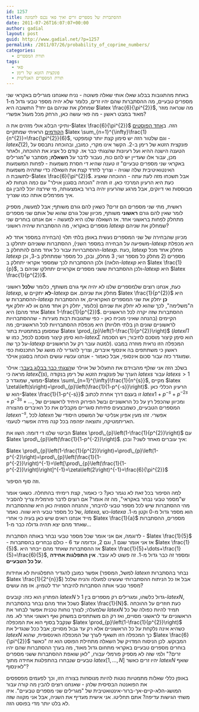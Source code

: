 ```yaml
---
id: 1257
title: ההסתברות של מספרים זרים ואיך פאי נכנס לתמונה
date: 2011-07-26T16:07:07+00:00
author: gadial
layout: post
guid: http://www.gadial.net/?p=1257
permalink: /2011/07/26/probability_of_coprime_numbers/
categories:
  - תורת המספרים
tags:
  - פאי
  - פונקצית הזטא של רימן
  - תורת המספרים האנליטית
---
```

באחת מהתגובות בבלוג שאלו אותי שאלה פשוטה - נניח שאנחנו מגרילים באקראי שני מספרים טבעיים, מה ההסתברות שהם יהיו זרים, כלומר שלא יהיה מספר טבעי גדול מ-1 שמחלק את שניהם גם יחד? התשובה היא $latex \frac{6}{\pi^{2}}$, מה שנראה מוזר מאוד במבט ראשון - מה פאי עושה כאן, הרחק מכל מעגל אפשרי?

ותיקי הבלוג אולי מזהים את ה-$latex \frac{6}{\pi^{2}}$ הזה. ב[אחד הפוסטים הקודמים](http://www.gadial.net/?p=393) הראיתי שמתקיים $latex \sum_{n=1}^{\infty}\frac{1}{n^{2}}=\frac{\pi^{2}}{6}$, וגם שלטור הזה יש סימון קצת יותר קומפקטי - $latex \zeta\left(2\right)$, פונקצית הזטא של רימן ב-2. הקשר אינו מקרי, כמובן, ובהוכחה נתבסס על הטענה הישנה ההיא ועל רעיונות שהצגתי כבר אז. קודם כל אציג את ההוכחה, ולאחר מכן, עבור אלו שעדיין יש להם כוח, נעבור לדבר על **השאלה**; מסתבר ש"מגרילים באקראי שני מספרים טבעיים" זו טענה שהיא די חסרת משמעות - לפחות המשמעות האינטואיטיבית שלה שגויה - וצריך לחדד קצת את השאלה כדי שתהיה משמעות לתשובת ה-$latex \frac{6}{\pi^{2}}$. אבל תשכחו מזה לעת עתה - ההוכחה שאציג כעת היא הרעיון המרכזי כאן. זו תהיה "הוכחה בסגנון אוילר" עם כמה הנחות לא מבוססות ואי דיוקים, אבל מרגע שהרעיון יהיה ברור באמצעותה, מי שירצה יוכל להבין גם איך מפרמלים אותה כמו שצריך.

ראשית, מתי שני מספרים הם זרים? כשאין להם גורם משותף; אבל למעשה, מספיק לומר שאין להם גורם **ראשוני** משותף, מכיוון שכל גורם שהוא של אותם שני מספרים מתחלק לפחות בראשוני אחד. אז השאלה שלנו היא למעשה - אם אנחנו בוחרים שני מספרים באקראי, מה ההסתברות שיהיה ראשוני $latex p$ שמחלק את שניהם?

מכיוון שהבחירה של שני המספרים נעשית באופן בלתי תלוי (הבחירה במספר אחד לא משפיעה על הבחירה במספר השני), ההסתברות ששניהם יתחלקו ב-$latex p$ היא מכפלת ההסתברויות עבור כל אחד מהם להתחלק ב-$latex p$. כעת, $latex p$ מחלק אחד מכל $latex p$ מספרים (2 מחלק כל מספר זוגי; 3 מחלק, ובכן, כל מספר שמתחלק ב-3, וכן הלאה) ולכן ההסתברות לכך שמספר אקראי יתחלק ב-$latex p$ היא $latex \frac{1}{p}$, ולכן ההסתברות ששני מספרים אקראיים יתחלקו שניהם ב-$latex p$ היא $latex \frac{1}{p^{2}}$.

כעת, אנחנו רוצים שלמספרים שלנו לא יהיה אף גורם משותף, כלומר ש**לכל** ראשוני $latex p$, **לא** יתקיים ש-$latex p$ מחלק את שניהם. אם $latex \frac{1}{p^{2}}$ היא ההסתברות ש-$latex p$ **כן** יחלק את שני המספרים האקראיים, אז ההסתברות ה"משלימה", לכך שהוא לא יחלק את שניהם (כלומר, יחלק רק אחד מהם או לא יחלק אף אחד מהם) היא $latex 1-\frac{1}{p^{2}}$. ההסתברות שזה יקרה לכל הראשוניים הקיימים (בהנחה שאיני מוכיח כאן - כפי שתגובות רבות מעירות - שההסתברויות לראשוניים שונים הן בלתי תלויות) היא מכפלת ההסתברויות לכל הראשוניים; מה שמסומן במתמטית בתור $latex \prod_{p}\left(1-\frac{1}{p^{2}}\right)$ ($latex \Pi$ הוא סימן קיצור מוסכם לכפל, כמו ש-$latex \Sigma$ הוא סימן קיצור מוסכם לחיבור; ויש הסכמה על כך שה-$latex p$ למטה עובר רק על הראשוניים). המכפלה הזו נראית מוזרה במבט ראשון כי משתתפים בה אינסוף איברים, וצריך להגדיר לה מושג של התכנסות כפי שמוגדר כזה עבור סכום אינסופי, אבל כאמור - אנחנו עכשיו עושים הוכחה בסגנון אוילר.

בשלב הזה אני שולף מהבוידם את התעלול של אוילר ש[הצגתי כבר בבלוג בעבר](http://www.gadial.net/?p=194): אוילר מראה כי $latex \zeta\left(s\right)$, הערך של פונקצית הזטא של רימן בנקודה $latex s$ עבור $latex s>1$ ממשי, שמוגדר כ-$latex \sum\_{n=1}^{\infty}\frac{1}{n^{s}}$, מקיים $latex \zeta\left(s\right)=\prod\_{p}\left(\frac{1}{1-p^{-s}}\right)$. הרעיון הכללי כאן הוא ש-$latex \frac{1}{1-p^{-s}}$ זו בעצם דרך אחרת לכתוב $latex 1+p^{-s}+p^{-2s}+p^{-3s}+\dots$, ומכיוון שהכפל רץ על כל הראשוניים ובשל הפירוק היחיד לראשוניים של המספרים הטבעיים, כשמבצעים פתיחת סוגריים מקבלים את כל האיברים מהצורה $latex n^{-s}$, לכל $latex n$ אפשרי. זהו מעין אפיון אנליטי של המשפט היסודי של האריתמטיקה, ותוצאה יפהפה בכל קנה מידה אפשרי לטעמי.

הביטוי שלנו די דומה: השוו את $latex \prod\_{p}\left(1-\frac{1}{p^{2}}\right)$ עם $latex \prod\_{p}\left(\frac{1}{1-p^{-2}}\right)$. איך עוברים מאחד לשני? ובכן:

$latex \prod\_{p}\left(1-\frac{1}{p^{2}}\right)=\prod\_{p}\left(1-p^{-2}\right)=\prod\_{p}\left(\frac{1}{1-p^{-2}}\right)^{-1}=\left[\prod\_{p}\left(\frac{1}{1-p^{-2}}\right)\right]^{-1}=\zeta\left(2\right)^{-1}=\frac{6}{\pi^{2}}$

וזה סוף הסיפור.

למה הסיפור בכל זאת לא נגמר כאן? כי כאמור, קצת רימיתי בהתחלה. כשאני אומר ש"מספר טבעי נבחר באקראי", מה זה אומר? אם רוצים לדבר פורמלית צריך להסביר מהי ההסתברות שיש לכל מספר טבעי להיבחר, וההנחה הסמויה כאן היא שההסתברות של כל מספר טבעי היא שווה. נאמר, $latex a$, כש-$latex a$ הוא מספר גדול מ-0 וקטן מ-1. מייד אנחנו רואים שיש כאן בעיה כי אחרי $latex \frac{1}{a}$ מספרים, ההסתברות שאחד מהם יצא תהיה גדולה כבר מ-1&#8230;

לדוגמה, אם אני אומר שכל מספר טבעי נבחר באותה הסתברות - $latex \frac{1}{5}$ - אז אני אומר שגם 1, וגם 2, וכדומה עד 6 - כולם נבחרים בהסתברות $latex \frac{1}{5}$. אז ההסתברות שאחד מהם ייבחר היא $latex \frac{1}{5}+\dots+\frac{1}{5}=\frac{6}{5}$, ומספר זה כבר גדול מ-1. זה פשוט לא עובד. **אין התפלגות אחידה על כל הטבעיים**.

אפשר כמובן להגדיר התפלגויות לא אחידות (למשל, המספר $latex n$ נבחר בהסתברות $latex \frac{1}{2^{n}}$) אבל אז כל הניתוח ההסתברותי שעשינו למעלה והניח שלכל מספר טבעי אותה הסתברות להיבחר יורד לטמיון. אז מה עושים?

הפתרון הוא כזה: קובעים $latex N$ גדול כלשהו, ומגרילים רק מספרים בין 1 ל-$latex N$, כשכל אחד מהם נבחר בהסתברות $latex \frac{1}{N}$. כעת חוזרים על ההוכחה שלמעלה; לצורך נוחות טכנית אפשר לבחור את $latex N$ תמיד להיות כפולה של כל הראשוניים עד לראשוני מסויים, ואז רק הם משתתפים במשחק ואף ראשוני אחר לא. מה שנקבל בסוף הוא את המכפלה $latex \prod_{p}\left(1-\frac{1}{p^{2}}\right)$ כשהיא אינה נלקחת על כל הראשוניים אלא רק עד גבול מסויים; אבל ככל שנגדיל את $latex N$ כך המכפלה הזו תשאף לערך של המכפלה האינסופית, שהוא $latex \frac{6}{\pi^{2}}$ המבוקש. לכן הניסוח המדויק של השאלה מתחילת הפוסט הוא זה "כאשר בוחרים מספרים טבעיים באקראי מתחום גדול מאוד, מה בערך ההסתברות שהם יהיו זרים?" ולמי שזה לא מספיק פורמלי עבורו, "לאן שואפת ההסתברות ששני מספרים טבעיים שנבחרו בהתפלגות אחידה מתוך $latex \left[1,\dots,N\right]$ יהיו זרים כאשר $latex N$ שואף לאינסוף"?

באופן כללי שאלות מתמטיות נוטות להיות מנוסחות בצורה הזו, וכך לפעמים מפספסים את הפואנטה הבסיסית שלהן - שאנחנו רוצים להבין מה קורה עבור המושג-הלא-קיים-אך-ברור-אינטואטיבית של "מגרילים שני מספרים טבעיים". איזו משתי הגישות עדיפה? אתם תחליטו. אני אישית מעדיף את השניה, אבל אני מקווה שזה לא בלט יותר מדי בפוסט הזה.